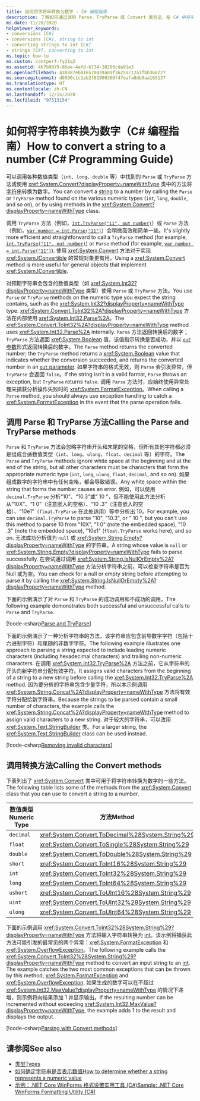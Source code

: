 ```yaml
---
title: 如何将字符串转换为数字 - C# 编程指南
description: 了解如何通过调用 Parse、TryParse 或 Convert 类方法，在 C# 中将字符串转换为数字。
ms.date: 11/20/2020
helpviewer_keywords:
- conversions [C#]
- conversions [C#], string to int
- converting strings to int [C#]
- strings [C#], converting to int
ms.topic: how-to
ms.custom: contperf-fy21q2
ms.assetid: 467b9979-86ee-4afd-b734-30299cda91e3
ms.openlocfilehash: 430887ebb16570439a89f3625ac12a1fbb368227
ms.sourcegitcommit: d0990c1c1ab2f81908360f47eafa8db9aa165137
ms.translationtype: HT
ms.contentlocale: zh-CN
ms.lasthandoff: 12/15/2020
ms.locfileid: "97513154"
---
```

# <a name="how-to-convert-a-string-to-a-number-c-programming-guide"></a><span data-ttu-id="c486e-103">如何将字符串转换为数字（C# 编程指南）</span><span class="sxs-lookup"><span data-stu-id="c486e-103">How to convert a string to a number (C# Programming Guide)</span></span>

<span data-ttu-id="c486e-104">可以调用各种数值类型（`int`、`long`、`double` 等）中找到的 `Parse` 或 `TryParse` 方法或使用 <xref:System.Convert?displayProperty=nameWithType> 类中的方法将[字符串](../../language-reference/builtin-types/reference-types.md)转换为数字。</span><span class="sxs-lookup"><span data-stu-id="c486e-104">You can convert a [string](../../language-reference/builtin-types/reference-types.md) to a number by calling the `Parse` or `TryParse` method found on the various numeric types (`int`, `long`, `double`, and so on), or by using methods in the <xref:System.Convert?displayProperty=nameWithType> class.</span></span>  
  
 <span data-ttu-id="c486e-105">调用 `TryParse` 方法（例如，[`int.TryParse("11", out number)`](xref:System.Int32.TryParse%2A)）或 `Parse` 方法（例如，[`var number = int.Parse("11")`](xref:System.Int32.Parse%2A)）会稍微高效和简单一些。</span><span class="sxs-lookup"><span data-stu-id="c486e-105">It's slightly more efficient and straightforward to call a `TryParse` method (for example, [`int.TryParse("11", out number)`](xref:System.Int32.TryParse%2A)) or `Parse` method (for example, [`var number = int.Parse("11")`](xref:System.Int32.Parse%2A)).</span></span>  <span data-ttu-id="c486e-106">使用 <xref:System.Convert> 方法对于实现 <xref:System.IConvertible> 的常规对象更有用。</span><span class="sxs-lookup"><span data-stu-id="c486e-106">Using a <xref:System.Convert> method is more useful for general objects that implement <xref:System.IConvertible>.</span></span>  
  
 <span data-ttu-id="c486e-107">对预期字符串会包含的数值类型（如 <xref:System.Int32?displayProperty=nameWithType> 类型）使用 `Parse` 或 `TryParse` 方法。</span><span class="sxs-lookup"><span data-stu-id="c486e-107">You use `Parse` or `TryParse` methods on the numeric type you expect the string contains, such as the <xref:System.Int32?displayProperty=nameWithType> type.</span></span>  <span data-ttu-id="c486e-108"><xref:System.Convert.ToInt32%2A?displayProperty=nameWithType> 方法在内部使用 <xref:System.Int32.Parse%2A>。</span><span class="sxs-lookup"><span data-stu-id="c486e-108">The <xref:System.Convert.ToInt32%2A?displayProperty=nameWithType> method uses <xref:System.Int32.Parse%2A> internally.</span></span>  <span data-ttu-id="c486e-109">`Parse` 方法返回转换后的数字；`TryParse` 方法返回 <xref:System.Boolean> 值，该值指示转换是否成功，并以 [`out` 参数](../../language-reference/keywords/out.md)形式返回转换后的数字。</span><span class="sxs-lookup"><span data-stu-id="c486e-109">The `Parse` method returns the converted number; the `TryParse` method returns a <xref:System.Boolean> value that indicates whether the conversion succeeded, and returns the converted number in an [`out` parameter](../../language-reference/keywords/out.md).</span></span> <span data-ttu-id="c486e-110">如果字符串的格式无效，则 `Parse` 会引发异常，但 `TryParse` 会返回 `false`。</span><span class="sxs-lookup"><span data-stu-id="c486e-110">If the string isn't in a valid format, `Parse` throws an exception, but `TryParse` returns `false`.</span></span> <span data-ttu-id="c486e-111">调用 `Parse` 方法时，应始终使用异常处理来捕获分析操作失败时的 <xref:System.FormatException>。</span><span class="sxs-lookup"><span data-stu-id="c486e-111">When calling a `Parse` method, you should always use exception handling to catch a <xref:System.FormatException> in the event that the parse operation fails.</span></span>  
  
## <a name="calling-the-parse-and-tryparse-methods"></a><span data-ttu-id="c486e-112">调用 Parse 和 TryParse 方法</span><span class="sxs-lookup"><span data-stu-id="c486e-112">Calling the Parse and TryParse methods</span></span>

<span data-ttu-id="c486e-113">`Parse` 和 `TryParse` 方法会忽略字符串开头和末尾的空格，但所有其他字符都必须是组成合适数值类型（`int`、`long`、`ulong`、`float`、`decimal` 等）的字符。</span><span class="sxs-lookup"><span data-stu-id="c486e-113">The `Parse` and `TryParse` methods ignore white space at the beginning and at the end of the string, but all other characters must be characters that form the appropriate numeric type (`int`, `long`, `ulong`, `float`, `decimal`, and so on).</span></span>  <span data-ttu-id="c486e-114">如果组成数字的字符串中有任何空格，都会导致错误。</span><span class="sxs-lookup"><span data-stu-id="c486e-114">Any white space within the string that forms the number causes an error.</span></span>  <span data-ttu-id="c486e-115">例如，可以使用 `decimal.TryParse` 分析“10”、“10.3”或“  10  ”，但不能使用此方法分析从“10X”、“1 0”（注意嵌入的空格）、“10 .3”（注意嵌入的空格）、“10e1”（`float.TryParse` 在此处适用）等中分析出 10。</span><span class="sxs-lookup"><span data-stu-id="c486e-115">For example, you can use `decimal.TryParse` to parse "10", "10.3", or "  10  ", but you can't use this method to parse 10 from "10X", "1 0" (note the embedded space), "10 .3" (note the embedded space), "10e1" (`float.TryParse` works here), and so on.</span></span> <span data-ttu-id="c486e-116">无法成功分析值为 `null` 或 <xref:System.String.Empty?displayProperty=nameWithType> 的字符串。</span><span class="sxs-lookup"><span data-stu-id="c486e-116">A string whose value is `null` or <xref:System.String.Empty?displayProperty=nameWithType> fails to parse successfully.</span></span> <span data-ttu-id="c486e-117">在尝试通过调用 <xref:System.String.IsNullOrEmpty%2A?displayProperty=nameWithType> 方法分析字符串之前，可以检查字符串是否为 Null 或为空。</span><span class="sxs-lookup"><span data-stu-id="c486e-117">You can check for a null or empty string before attempting to parse it by calling the <xref:System.String.IsNullOrEmpty%2A?displayProperty=nameWithType> method.</span></span>

<span data-ttu-id="c486e-118">下面的示例演示了对 `Parse` 和 `TryParse` 的成功调用和不成功的调用。</span><span class="sxs-lookup"><span data-stu-id="c486e-118">The following example demonstrates both successful and unsuccessful calls to `Parse` and `TryParse`.</span></span>  
  
[!code-csharp[Parse and TryParse](~/samples/snippets/csharp/programming-guide/string-to-number/parse-tryparse/program.cs)]  

<span data-ttu-id="c486e-119">下面的示例演示了一种分析字符串的方法，该字符串应包含前导数字字符（包括十六进制字符）和尾随的非数字字符。</span><span class="sxs-lookup"><span data-stu-id="c486e-119">The following example illustrates one approach to parsing a string expected to include leading numeric characters (including hexadecimal characters) and trailing non-numeric characters.</span></span> <span data-ttu-id="c486e-120">在调用 <xref:System.Int32.TryParse%2A> 方法之前，它从字符串的开头向新字符串分配有效字符。</span><span class="sxs-lookup"><span data-stu-id="c486e-120">It assigns valid characters from the beginning of a string to a new string before calling the <xref:System.Int32.TryParse%2A> method.</span></span> <span data-ttu-id="c486e-121">因为要分析的字符串包含少量字符，所以本示例调用 <xref:System.String.Concat%2A?displayProperty=nameWithType> 方法将有效字符分配给新字符串。</span><span class="sxs-lookup"><span data-stu-id="c486e-121">Because the strings to be parsed contain a small number of characters, the example calls the <xref:System.String.Concat%2A?displayProperty=nameWithType> method to assign valid characters to a new string.</span></span> <span data-ttu-id="c486e-122">对于较大的字符串，可以改用 <xref:System.Text.StringBuilder> 类。</span><span class="sxs-lookup"><span data-stu-id="c486e-122">For a larger string, the <xref:System.Text.StringBuilder> class can be used instead.</span></span>
  
[!code-csharp[Removing invalid characters](~/samples/snippets/csharp/programming-guide/string-to-number/parse-tryparse2/program.cs)]  

## <a name="calling-the-convert-methods"></a><span data-ttu-id="c486e-123">调用转换方法</span><span class="sxs-lookup"><span data-stu-id="c486e-123">Calling the Convert methods</span></span>

<span data-ttu-id="c486e-124">下表列出了 <xref:System.Convert> 类中可用于将字符串转换为数字的一些方法。</span><span class="sxs-lookup"><span data-stu-id="c486e-124">The following table lists some of the methods from the <xref:System.Convert> class that you can use to convert a string to a number.</span></span>  
  
|<span data-ttu-id="c486e-125">数值类型</span><span class="sxs-lookup"><span data-stu-id="c486e-125">Numeric Type</span></span>|<span data-ttu-id="c486e-126">方法</span><span class="sxs-lookup"><span data-stu-id="c486e-126">Method</span></span>|  
|------------------|------------|  
|`decimal`|<xref:System.Convert.ToDecimal%28System.String%29>|  
|`float`|<xref:System.Convert.ToSingle%28System.String%29>|  
|`double`|<xref:System.Convert.ToDouble%28System.String%29>|  
|`short`|<xref:System.Convert.ToInt16%28System.String%29>|  
|`int`|<xref:System.Convert.ToInt32%28System.String%29>|  
|`long`|<xref:System.Convert.ToInt64%28System.String%29>|  
|`ushort`|<xref:System.Convert.ToUInt16%28System.String%29>|  
|`uint`|<xref:System.Convert.ToUInt32%28System.String%29>|  
|`ulong`|<xref:System.Convert.ToUInt64%28System.String%29>|  
  
 <span data-ttu-id="c486e-127">下面的示例调用 <xref:System.Convert.ToInt32%28System.String%29?displayProperty=nameWithType> 方法将输入字符串转换为 [int](../../language-reference/builtin-types/integral-numeric-types.md)。该示例将捕获此方法可能引发的最常见的两个异常：<xref:System.FormatException> 和 <xref:System.OverflowException>。</span><span class="sxs-lookup"><span data-stu-id="c486e-127">The following example calls the <xref:System.Convert.ToInt32%28System.String%29?displayProperty=nameWithType> method to convert an input string to an [int](../../language-reference/builtin-types/integral-numeric-types.md). The example catches the two most common exceptions that can be thrown by this method, <xref:System.FormatException> and <xref:System.OverflowException>.</span></span> <span data-ttu-id="c486e-128">如果生成的数字可以在不超过 <xref:System.Int32.MaxValue?displayProperty=nameWithType> 的情况下递增，则示例将向结果添加 1 并显示输出。</span><span class="sxs-lookup"><span data-stu-id="c486e-128">If the resulting number can be incremented without exceeding <xref:System.Int32.MaxValue?displayProperty=nameWithType>, the example adds 1 to the result and displays the output.</span></span>  
  
[!code-csharp[Parsing with Convert methods](~/samples/snippets/csharp/programming-guide/string-to-number/convert/program.cs)]  
  
## <a name="see-also"></a><span data-ttu-id="c486e-129">请参阅</span><span class="sxs-lookup"><span data-stu-id="c486e-129">See also</span></span>

- [<span data-ttu-id="c486e-130">类型</span><span class="sxs-lookup"><span data-stu-id="c486e-130">Types</span></span>](./index.md)
- [<span data-ttu-id="c486e-131">如何确定字符串是否表示数值</span><span class="sxs-lookup"><span data-stu-id="c486e-131">How to determine whether a string represents a numeric value</span></span>](../strings/how-to-determine-whether-a-string-represents-a-numeric-value.md)
- [<span data-ttu-id="c486e-132">示例：.NET Core WinForms 格式设置实用工具 (C#)</span><span class="sxs-lookup"><span data-stu-id="c486e-132">Sample: .NET Core WinForms Formatting Utility (C#)</span></span>](/samples/dotnet/samples/windowsforms-formatting-utility-cs)
